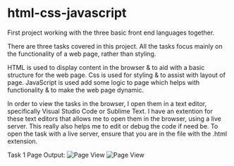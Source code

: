 # html-css-javascript
First project working with the three basic front end languages together. 

There are three tasks covered in this project.
All the tasks focus mainly on the functionality of a web page, rather than styling.

HTML is used to display content in the browser & to aid with a basic structure for the web page.
Css is used for styling & to assist with layout of page.
JavaScript is used add some logic to page which helps with functionality & to make the web page dynamic.

In order to view the tasks in the browser, I open them in a text editor, specifically Visual Studio Code or Sublime Text. I have an extention for these text editors that allows me to open them in the browser, using a live server. This really also helps me to edit or debug the code if need be. To open the task with a live server, ensure that you are in the file with the .html extension.

Task 1 Page Output:
<img src="/images/task1-1" alt="Page View">
<img src="/images/task1-2" alt="Page View">




